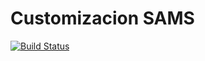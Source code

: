Customizacion SAMS
==================
[![Build Status](https://travis-ci.org/jobiols/cl-sams.svg?branch=9.0)](https://travis-ci.org/jobiols/cl-sams)
